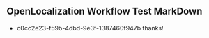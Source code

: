 ## OpenLocalization Workflow Test MarkDown
* c0cc2e23-f59b-4dbd-9e3f-1387460f947b thanks!

<!--HONumber=Jul16_HO3-->


